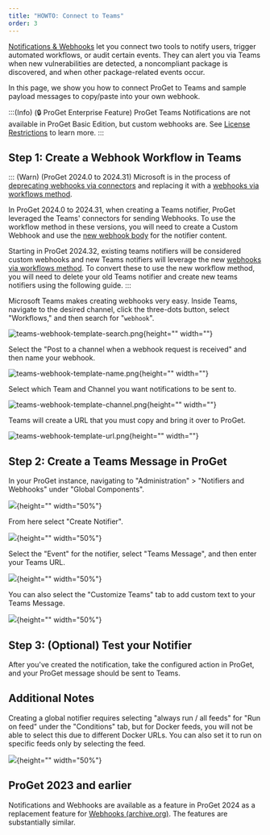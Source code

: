 ```yaml
---
title: "HOWTO: Connect to Teams"
order: 3
---
```


[Notifications & Webhooks](/docs/proget/administration/proget-notifications-webhooks) let you connect two tools to notify users, trigger automated workflows, or audit certain events. They can alert you via Teams when new vulnerabilities are detected, a noncompliant package is discovered, and when other package-related events occur.

In this page, we show you how to connect ProGet to Teams and sample payload messages to copy/paste into your own webhook.

:::(Info) (🔒 ProGet Enterprise Feature)
ProGet Teams Notifications are not available in ProGet Basic Edition, but custom webhooks are. See [License Restrictions](/docs/proget/administration/license) to learn more.
:::


## Step 1: Create a Webhook Workflow in Teams

::: (Warn) (ProGet 2024.0 to 2024.31)
Microsoft is in the process of [deprecating webhooks via connectors](https://learn.microsoft.com/en-us/microsoftteams/platform/webhooks-and-connectors/how-to/add-incoming-webhook?tabs=newteams%2Cdotnet) and replacing it with a [webhooks via workflows method](https://support.microsoft.com/en-us/office/create-incoming-webhooks-with-workflows-for-microsoft-teams-8ae491c7-0394-4861-ba59-055e33f75498).  

In ProGet 2024.0 to 2024.31, when creating a Teams notifier, ProGet leveraged the Teams' connectors for sending Webhooks.  To use the workflow method in these versions, you will need to create a Custom Webhook and use the [new webhook body](https://learn.microsoft.com/en-us/connectors/teams/?tabs=text1%2Cdotnet#microsoft-teams-webhook) for the notifier content.

Starting in ProGet 2024.32, existing teams notifiers will be considered custom webhooks and new Teams notifiers will leverage the new [webhooks via workflows method](https://support.microsoft.com/en-us/office/create-incoming-webhooks-with-workflows-for-microsoft-teams-8ae491c7-0394-4861-ba59-055e33f75498).  To convert these to use the new workflow method, you will need to delete your old Teams notifier and create new teams notifiers using the following guide.
:::

Microsoft Teams makes creating webhooks very easy. Inside Teams, navigate to the desired channel, click the three-dots button, select "Workflows," and then search for "`webhook`".

![teams-webhook-template-search.png](/resources/docs/TeamsWebHooksImages/teams-webhook-template-search.png){height="" width=""}

Select the "Post to a channel when a webhook request is received" and then name your webhook.

![teams-webhook-template-name.png](/resources/docs/TeamsWebHooksImages/teams-webhook-template-name.png){height="" width=""}

Select which Team and Channel you want notifications to be sent to.

![teams-webhook-template-channel.png](/resources/docs/TeamsWebHooksImages/teams-webhook-template-channel.png){height="" width=""}

Teams will create a URL that you must copy and bring it over to ProGet.

![teams-webhook-template-url.png](/resources/docs/TeamsWebHooksImages/teams-webhook-template-url.png){height="" width=""}

## Step 2: Create a Teams Message in ProGet

In your ProGet instance, navigating to "Administration" > "Notifiers and Webhooks" under "Global Components". 

![](/resources/docs/proget-administration-notifiers.png){height="" width="50%"}

From here select "Create Notifier".

![](/resources/docs/proget-notifier-create.png){height="" width="50%"}

Select the "Event" for the notifier, select "Teams Message", and then enter your Teams URL.

![](/resources/docs/proget-webhook-teams-new.png){height="" width="50%"}

You can also select the "Customize Teams" tab to add custom text to your Teams Message.

![](/resources/docs/proget-notifier-custom-teams.png){height="" width="50%"}

## Step 3: (Optional) Test your Notifier

After you've created the notification, take the configured action in ProGet, and your ProGet message should be sent to Teams.

## Additional Notes

Creating a global notifier requires selecting "always run / all feeds" for "Run on feed" under the "Conditions" tab, but for Docker feeds, you will not be able to select this due to different Docker URLs. You can also set it to run on specific feeds only by selecting the feed.

![](/resources/docs/proget-create-notifier-feed-teams.png){height="" width="50%"}

## ProGet 2023 and earlier
Notifications and Webhooks are available as a feature in ProGet 2024 as a replacement feature for [Webhooks (archive.org)](https://web.archive.org/web/20231210015731/https://docs.inedo.com/docs/proget-advanced-webhooks). The features are substantially similar.
